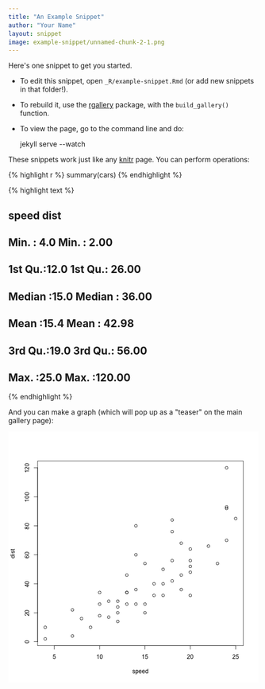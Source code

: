 ```yaml
---
title: "An Example Snippet"
author: "Your Name"
layout: snippet
image: example-snippet/unnamed-chunk-2-1.png
---
```


Here's one snippet to get you started.

* To edit this snippet, open `_R/example-snippet.Rmd` (or add new snippets in that folder!).
* To rebuild it, use the [rgallery](https://github.com/dgrtwo/rgallery) package, with the `build_gallery()` function.
* To view the page, go to the command line and do:

    jekyll serve --watch    

These snippets work just like any [knitr](http://yihui.name/knitr/) page. You can perform operations:


{% highlight r %}
summary(cars)
{% endhighlight %}



{% highlight text %}
##      speed           dist       
##  Min.   : 4.0   Min.   :  2.00  
##  1st Qu.:12.0   1st Qu.: 26.00  
##  Median :15.0   Median : 36.00  
##  Mean   :15.4   Mean   : 42.98  
##  3rd Qu.:19.0   3rd Qu.: 56.00  
##  Max.   :25.0   Max.   :120.00
{% endhighlight %}

And you can make a graph (which will pop up as a "teaser" on the main gallery page):

![center](/images/example-snippet/unnamed-chunk-2-1.png) 
